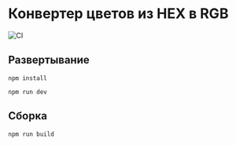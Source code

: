Конвертер цветов из HEX в RGB
===

![CI](https://github.com/pryanikkun/hextorgb/actions/workflows/web.yml/badge.svg)

## Развертывание

```npm install```

```npm run dev```

## Сборка

```npm run build```
